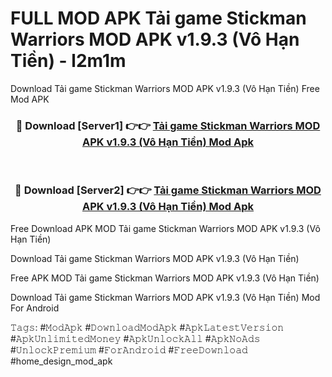 # FULL MOD APK Tải game Stickman Warriors MOD APK v1.9.3 (Vô Hạn Tiền) - l2m1m
Download Tải game Stickman Warriors MOD APK v1.9.3 (Vô Hạn Tiền) Free Mod APK

<div align="center">
<h3>🔴 Download [Server1] 👉👉 <a href="https://apk-comot.site?title=Tải_game_Stickman_Warriors_MOD_APK_v1.9.3_(Vô_Hạn_Tiền)">Tải game Stickman Warriors MOD APK v1.9.3 (Vô Hạn Tiền) Mod Apk</a></h3><br>

<h3>🔴 Download [Server2] 👉👉 <a href="https://apk-comot.site?title=Tải_game_Stickman_Warriors_MOD_APK_v1.9.3_(Vô_Hạn_Tiền)">Tải game Stickman Warriors MOD APK v1.9.3 (Vô Hạn Tiền) Mod Apk</a></h3>
</div>


Free Download APK MOD Tải game Stickman Warriors MOD APK v1.9.3 (Vô Hạn Tiền)

Download Tải game Stickman Warriors MOD APK v1.9.3 (Vô Hạn Tiền) 

Free APK MOD Tải game Stickman Warriors MOD APK v1.9.3 (Vô Hạn Tiền) 

Download Tải game Stickman Warriors MOD APK v1.9.3 (Vô Hạn Tiền) Mod For Android

𝚃𝚊𝚐𝚜: #𝙼𝚘𝚍𝙰𝚙𝚔 #𝙳𝚘𝚠𝚗𝚕𝚘𝚊𝚍𝙼𝚘𝚍𝙰𝚙𝚔 #𝙰𝚙𝚔𝙻𝚊𝚝𝚎𝚜𝚝𝚅𝚎𝚛𝚜𝚒𝚘𝚗 #𝙰𝚙𝚔𝚄𝚗𝚕𝚒𝚖𝚒𝚝𝚎𝚍𝙼𝚘𝚗𝚎𝚢 #𝙰𝚙𝚔𝚄𝚗𝚕𝚘𝚌𝚔𝙰𝚕𝚕 #𝙰𝚙𝚔𝙽𝚘𝙰𝚍𝚜 #𝚄𝚗𝚕𝚘𝚌𝚔𝙿𝚛𝚎𝚖𝚒𝚞𝚖 #𝙵𝚘𝚛𝙰𝚗𝚍𝚛𝚘𝚒𝚍 #𝙵𝚛𝚎𝚎𝙳𝚘𝚠𝚗𝚕𝚘𝚊𝚍 #home_design_mod_apk